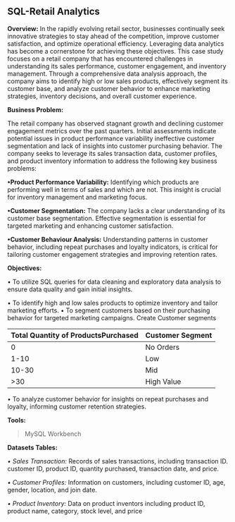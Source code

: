 ## SQL-Retail Analytics 

**Overview:**   In the rapidly evolving retail sector, businesses continually seek innovative strategies to stay ahead of the competition, improve customer satisfaction, and optimize operational efficiency. Leveraging data analytics has become a cornerstone for achieving these objectives. This case study focuses on a retail company that has encountered challenges in understanding its sales performance, customer engagement, and inventory management. Through a comprehensive data analysis approach, the company aims to identify high or low sales products, effectively segment its customer base, and analyze customer behavior to enhance marketing strategies, inventory decisions, and overall customer experience.

**Business Problem:**

The retail company has observed stagnant growth and declining customer engagement metrics over the past quarters. Initial assessments indicate potential issues in product performance variability ineffective customer segmentation and
lack of insights into customer purchasing behavior. The company seeks to leverage its sales transaction data, customer profiles, and product inventory information to address the following key business problems:

**•Product Performance Variability:** Identifying which products are performing well in terms of sales and which are not. This insight is crucial for inventory management and marketing focus.

**•Customer Segmentation:** The company lacks a clear understanding of its customer base segmentation. Effective segmentation is essential for targeted marketing and enhancing customer satisfaction.

**•Customer Behaviour Analysis:** Understanding patterns in customer behavior, including repeat purchases and loyalty indicators, is critical for tailoring customer engagement strategies and improving retention rates.

**Objectives:**

• To utilize SQL queries for data cleaning and exploratory data analysis to ensure data quality and gain initial insights.

• To identify high and low sales products to optimize inventory and tailor marketing efforts.
• To segment customers based on their purchasing behavior for targeted marketing campaigns. Create Customer segments


|Total Quantity of ProductsPurchased | Customer Segment|
|--------------------------|----------------|
|            0             |    No Orders   |
|          1-10            |      Low                
|          10-30           |      Mid
|          >30             |   High Value


• To analyze customer behavior for insights on repeat purchases and loyalty, informing customer retention strategies.

**Tools:**

>MySQL Workbench

**Datasets Tables:**

*• Sales Transaction:* Records of sales transactions, including transaction ID. customer ID, product ID, quantity purchased, transaction date, and  price.

*• Customer Profiles:* Information on customers, including customer ID, age, gender, location, and join date.

*• Product Inventory:* Data on product inventors including product ID, product name, category, stock level, and price



